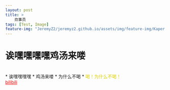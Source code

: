 ```yaml
---
layout: post
title: >
    炊事员
tags: [Test, Image]
feature-img: "JeremyZ2/jeremyz2.github.io/assets/img/feature-img/Kaper.png"
---
```

# 诶嘿嘿嘿嘿鸡汤来喽
<br>
* 诶嘿嘿嘿嘿
* 鸡汤来喽
* 为什么不喝
* <font color = "#ddd000">喝！为什么不喝！
<br>
<a style = 'color:red' href = 'https://www.bilibili.com/video/BV1L34y117pq?spm_id_from=333.337.search-card.all.click&vd_source=4fbf1fb1c283df095e78a8186d103515'> bilibili </a>


